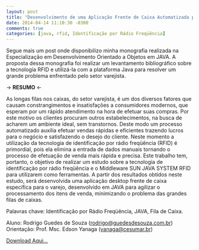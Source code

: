 ```yaml
---
layout: post
title: "Desenvolvimento de uma Aplicação Frente de Caixa Automatizada para o Varejo Utilizando JAVA e RFID"
date: 2014-04-14 11:10:30 -0300
comments: true
categories: [java, rfid, Identificação por Rádio Freqüência]
---
```


Segue mais um post onde disponibilizo minha monografia realizada na Especialização em Desenvolvimento Orientado a Objetos em JAVA.
A proposta dessa monografia foi realizar um levantamento bibliográfico sobre a tecnologia RFID e utilizá-la com a plataforma Java para resolver um grande problema enfrentado pelo setor varejista.

-> **RESUMO** <-

As longas filas nos caixas, do setor varejista, é um dos diversos fatores que causam constrangimentos e insatisfações a consumidores modernos, que esperam por um rápido atendimento na hora de efetuar suas compras. Por este motivo os clientes procuram outros estabelecimentos, na busca de acharem um ambiente ideal, sem transtornos. Deste modo um processo automatizado auxilia efetuar vendas rápidas e eficientes trazendo lucros para o negócio e satisfazendo o desejo do cliente. Neste momento a utilização da tecnologia de identificação por rádio freqüência (RFID) é
primordial, pois ela elimina a entrada de dados manuais tornando o processo de efetuação de venda mais rápida e precisa. Este trabalho tem, portanto, o objetivo de realizar um estudo sobre a tecnologia de identificação por rádio freqüência e o
Middleware SUN JAVA SYSTEM RFID para utilizarem como ferramentas. A partir dos resultados obtidos neste estudo, será desenvolvida uma aplicação desktop frente de caixa específica para o varejo, desenvolvido em JAVA para agilizar o processamento dos itens de venda, minimizando o problema das grandes filas de caixas.

Palavras chave:
Identificação por Rádio Freqüência, JAVA, Fila de Caixa.

Aluno: Rodrigo Guedes de Souza (rodrigo@guedesdesouza.com.br)
Orientação: Prof. Msc. Edson Yanaga (yanaga@cesumar.br)

[Download Aqui…](https://drive.google.com/file/d/0B3U4JYDYh4XEbEhkU204V3A3d1E/edit?usp=sharing)
